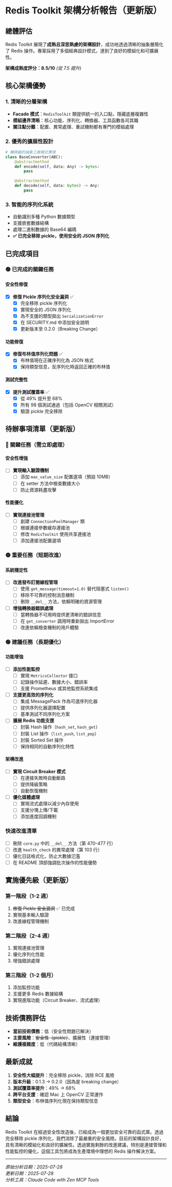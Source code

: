 # Redis Toolkit 架構分析報告（更新版）

## 總體評估
Redis Toolkit 展現了**成熟且深思熟慮的架構設計**，成功地透過清晰的抽象層簡化了 Redis 操作。專案採用了多個經典設計模式，達到了良好的模組化和可擴展性。

**架構成熟度評分：8.5/10** *(從 7.5 提升)*

## 核心架構優勢

### 1. 清晰的分層架構
- **Facade 模式**：`RedisToolkit` 類提供統一的入口點，隱藏底層複雜性
- **模組邊界清晰**：核心功能、序列化、轉換器、工具函數各司其職
- **關注點分離**：配置、異常處理、重試機制都有專門的模組處理

### 2. 優秀的擴展性設計
```python
# 轉換器的抽象工廠模式實現
class BaseConverter(ABC):
    @abstractmethod
    def encode(self, data: Any) -> bytes:
        pass
    
    @abstractmethod  
    def decode(self, data: bytes) -> Any:
        pass
```

### 3. 智能的序列化系統
- 自動識別多種 Python 數據類型
- 支援嵌套數據結構
- 處理二進制數據的 Base64 編碼
- **✅ 已完全移除 pickle，使用安全的 JSON 序列化**

## 已完成項目

### 🟢 已完成的關鍵任務

#### 安全性修復
- [x] **修復 Pickle 序列化安全漏洞** ✅
  - [x] 完全移除 pickle 序列化
  - [x] 實現安全的 JSON 序列化
  - [x] 為不支援的類型拋出 `SerializationError`
  - [x] 在 SECURITY.md 中添加安全說明
  - [x] 更新版本至 0.2.0（Breaking Change）

#### 功能修復
- [x] **修復布林值序列化問題** ✅
  - [x] 布林值現在正確序列化為 JSON 格式
  - [x] 保持類型信息，反序列化時返回正確的布林值

#### 測試完整性
- [x] **提升測試覆蓋率** ✅
  - [x] 從 49% 提升至 68%
  - [x] 所有 98 個測試通過（包括 OpenCV 相關測試）
  - [x] 驗證 pickle 完全移除

## 待辦事項清單（更新版）

### 🔴 關鍵任務（需立即處理）

#### 安全性增強
- [ ] **實現輸入驗證機制**
  - [ ] 添加 `max_value_size` 配置選項（預設 10MB）
  - [ ] 在 setter 方法中檢查數據大小
  - [ ] 防止資源耗盡攻擊

#### 性能優化
- [ ] **實現連接池管理**
  - [ ] 創建 `ConnectionPoolManager` 類
  - [ ] 根據連接參數緩存連接池
  - [ ] 修改 `RedisToolkit` 使用共享連接池
  - [ ] 添加連接池配置選項

### 🟡 重要任務（短期改進）

#### 系統穩定性
- [ ] **改進發布訂閱線程管理**
  - [ ] 使用 `get_message(timeout=1.0)` 替代阻塞式 `listen()`
  - [ ] 移除不可靠的控制消息機制
  - [ ] 刪除 `__del__` 方法，依賴明確的資源管理

- [ ] **增強轉換器錯誤處理**
  - [ ] 當轉換器不可用時提供更清晰的錯誤信息
  - [ ] 在 `get_converter` 調用時重新拋出 ImportError
  - [ ] 改進依賴檢查機制的用戶體驗

### 🟢 建議任務（長期優化）

#### 功能增強
- [ ] **添加性能監控**
  - [ ] 實現 `MetricsCollector` 接口
  - [ ] 記錄操作延遲、數據大小、錯誤率
  - [ ] 支援 Prometheus 或其他監控系統集成

- [ ] **支援更高效的序列化**
  - [ ] 集成 MessagePack 作為可選序列化器
  - [ ] 提供序列化器選擇配置
  - [ ] 基準測試不同序列化方案

- [ ] **擴展 Redis 功能支援**
  - [ ] 封裝 Hash 操作（`hash_set`, `hash_get`）
  - [ ] 封裝 List 操作（`list_push`, `list_pop`）
  - [ ] 封裝 Sorted Set 操作
  - [ ] 保持相同的自動序列化特性

#### 架構改進
- [ ] **實現 Circuit Breaker 模式**
  - [ ] 在連接失敗時自動斷路
  - [ ] 提供降級策略
  - [ ] 自動恢復機制

- [ ] **優化媒體處理**
  - [ ] 實現流式處理以減少內存使用
  - [ ] 支援分塊上傳/下載
  - [ ] 添加進度回調機制

### 快速改進清單

- [ ] 刪除 `core.py` 中的 `__del__` 方法（第 470-477 行）
- [ ] 改進 `health_check` 的異常處理（第 103 行）
- [ ] 優化日誌格式化，防止大數據氾濫
- [ ] 在 README 頂部強調批次操作的性能優勢

## 實施優先級（更新版）

### 第一階段（1-2 週）
1. ~~修復 Pickle 安全漏洞~~ ✅ 已完成
2. 實現基本輸入驗證
3. 改進線程管理機制

### 第二階段（2-4 週）
1. 實現連接池管理
2. 優化序列化性能
3. 增強錯誤處理

### 第三階段（1-2 個月）
1. 添加監控功能
2. 支援更多 Redis 數據結構
3. 實現進階功能（Circuit Breaker、流式處理）

## 技術債務評估

- **當前技術債務**：低（安全性問題已解決）
- **主要風險**：~~安全性（pickle）~~、擴展性（連接管理）
- **維護複雜度**：低（代碼結構清晰）

## 最新成就

1. **安全性大幅提升**：完全移除 pickle，消除 RCE 風險
2. **版本升級**：0.1.3 → 0.2.0（因為是 breaking change）
3. **測試覆蓋率提升**：49% → 68%
4. **跨平台支援**：確認 Mac 上 OpenCV 正常運作
5. **類型安全**：布林值序列化現在保持類型信息

## 結論

Redis Toolkit 在經過安全性改造後，已經成為一個更加安全可靠的函式庫。透過完全移除 pickle 序列化，我們消除了最嚴重的安全風險。目前的架構設計良好，具有清晰的模組化和良好的擴展性。透過實施剩餘的改進建議，特別是連接管理和性能監控的優化，這個工具包將成為生產環境中理想的 Redis 操作解決方案。

---

*原始分析日期：2025-07-28*  
*更新日期：2025-07-28*  
*分析工具：Claude Code with Zen MCP Tools*